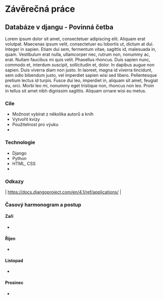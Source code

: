 # Závěrečná práce
## Databáze v djangu - Povinná četba
Lorem ipsum dolor sit amet, consectetuer adipiscing elit. Aliquam erat volutpat. Maecenas ipsum velit, consectetuer eu lobortis ut, dictum at dui. Integer in sapien. Etiam dui sem, fermentum vitae, sagittis id, malesuada in, quam. Vestibulum erat nulla, ullamcorper nec, rutrum non, nonummy ac, erat. Nullam faucibus mi quis velit. Phasellus rhoncus. Duis sapien nunc, commodo et, interdum suscipit, sollicitudin et, dolor. In dapibus augue non sapien. Duis viverra diam non justo. In laoreet, magna id viverra tincidunt, sem odio bibendum justo, vel imperdiet sapien wisi sed libero. Pellentesque pretium lectus id turpis. Fusce dui leo, imperdiet in, aliquam sit amet, feugiat eu, orci. Morbi leo mi, nonummy eget tristique non, rhoncus non leo. Proin in tellus sit amet nibh dignissim sagittis. Aliquam ornare wisi eu metus.
### Cíle
- Možnost vybírat z několika autorů a knih
- Vytvořit kvízy
- Použitelnost pro výuku
-
### Technologie
- Django
- Python
- HTML, CSS
- 
### Odkazy
| https://docs.djangoproject.com/en/4.1/ref/applications/ |

### Časový harmonogram a postup
#### Zaří
-
#### Říjen
-
#### Listopad
-
#### Prosinec
-
